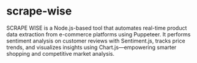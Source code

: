 # scrape-wise
SCRAPE WISE is a Node.js-based tool that automates real-time product data extraction from e-commerce platforms using Puppeteer. It performs sentiment analysis on customer reviews with Sentiment.js, tracks price trends, and visualizes insights using Chart.js—empowering smarter shopping and competitive market analysis.
